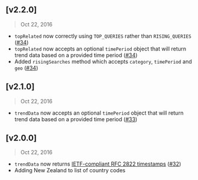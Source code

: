 ## [v2.2.0]
> Oct 22, 2016

- `topRelated` now correctly using `TOP_QUERIES` rather than `RISING_QUERIES` ([#34])
- `topRelated` now accepts an optional `timePeriod` object that will return trend data based on a provided time period ([#34])
- Added `risingSearches` method which accepts `category`, `timePeriod` and `geo` ([#34])

[#34]: https://github.com/pat310/google-trends-api/pull/34

## [v2.1.0]
> Oct 22, 2016

- `trendData` now accepts an optional `timePeriod` object that will return trend data based on a provided time period ([#33])

[#33]: https://github.com/pat310/google-trends-api/pull/33

## [v2.0.0]
> Oct 22, 2016

- `trendData` now returns [IETF-compliant RFC 2822 timestamps](https://tools.ietf.org/html/rfc2822#page-14) ([#32])
- Adding New Zealand to list of country codes

[#32]: https://github.com/pat310/google-trends-api/pull/32
